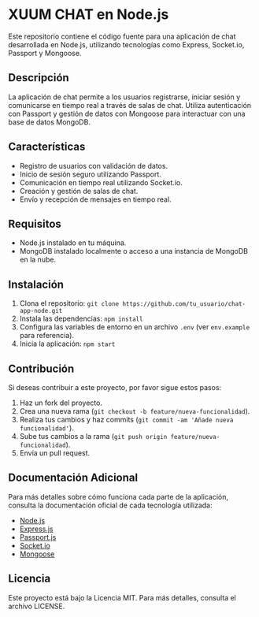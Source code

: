 # XUUM CHAT en Node.js

Este repositorio contiene el código fuente para una aplicación de chat desarrollada en Node.js, utilizando tecnologías como Express, Socket.io, Passport y Mongoose.

## Descripción

La aplicación de chat permite a los usuarios registrarse, iniciar sesión y comunicarse en tiempo real a través de salas de chat. Utiliza autenticación con Passport y gestión de datos con Mongoose para interactuar con una base de datos MongoDB.

## Características

- Registro de usuarios con validación de datos.
- Inicio de sesión seguro utilizando Passport.
- Comunicación en tiempo real utilizando Socket.io.
- Creación y gestión de salas de chat.
- Envío y recepción de mensajes en tiempo real.

## Requisitos

- Node.js instalado en tu máquina.
- MongoDB instalado localmente o acceso a una instancia de MongoDB en la nube.

## Instalación

1. Clona el repositorio: `git clone https://github.com/tu_usuario/chat-app-node.git`
2. Instala las dependencias: `npm install`
3. Configura las variables de entorno en un archivo `.env` (ver `env.example` para referencia).
4. Inicia la aplicación: `npm start`

## Contribución

Si deseas contribuir a este proyecto, por favor sigue estos pasos:

1. Haz un fork del proyecto.
2. Crea una nueva rama (`git checkout -b feature/nueva-funcionalidad`).
3. Realiza tus cambios y haz commits (`git commit -am 'Añade nueva funcionalidad'`).
4. Sube tus cambios a la rama (`git push origin feature/nueva-funcionalidad`).
5. Envía un pull request.

## Documentación Adicional

Para más detalles sobre cómo funciona cada parte de la aplicación, consulta la documentación oficial de cada tecnología utilizada:

- [Node.js](https://nodejs.org/en/docs/)
- [Express.js](https://expressjs.com/)
- [Passport.js](http://www.passportjs.org/docs/)
- [Socket.io](https://socket.io/docs/)
- [Mongoose](https://mongoosejs.com/docs/)

## Licencia

Este proyecto está bajo la Licencia MIT. Para más detalles, consulta el archivo LICENSE.
